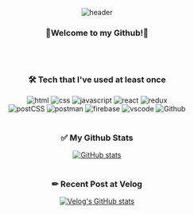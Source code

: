<div align='center'>
  
![header](https://capsule-render.vercel.app/api?type=waving&height=300&section=header&text=Heeseung&nbsp;Ha&font-size=70)
  
### 💜Welcome to my Github!💜
<br />
<br />

### 🛠 Tech that I've used at least once
![html](https://img.shields.io/badge/html-e34f26?style=for-the-badge&logo=html5&logoColor=white)&nbsp;![css](https://img.shields.io/badge/css-1572b6?style=for-the-badge&logo=css3&logoColor=white)&nbsp;![javascript](https://img.shields.io/badge/javascript-f7df1e?style=for-the-badge&logo=javascript&logoColor=white)&nbsp;![react](https://img.shields.io/badge/react-444444?style=for-the-badge&logo=react)&nbsp;![redux](https://img.shields.io/badge/redux-764abc?style=for-the-badge&logo=redux&logoColor=white)<br />
![postCSS](https://img.shields.io/badge/PostCSS-dd3a0a?style=for-the-badge&logo=postcss&logoColor=white)&nbsp;![postman](https://img.shields.io/badge/Postman-ff6c37?style=for-the-badge&logo=postman&logoColor=white)&nbsp;![firebase](https://img.shields.io/badge/firebase-ffca28?style=for-the-badge&logo=firebase&logoColor=white)&nbsp;![vscode](https://img.shields.io/badge/VSCode-007acc?style=for-the-badge&logo=visualstudiocode&logoColor=white)&nbsp;![Github](https://img.shields.io/badge/github-181717?style=for-the-badge&logo=github)
<br />
<br />

### ✅ My Github Stats
[![GitHub stats](https://github-readme-stats.vercel.app/api?username=hheeseung)](https://github.com/hheeseung/github-readme-stats)
<br />
<br />

### ✏ Recent Post at Velog
[![Velog's GitHub stats](https://velog-readme-stats.vercel.app/api?name=hheeseung)](https://github.com/hheeseung/velog-readme-stats)
</div>

